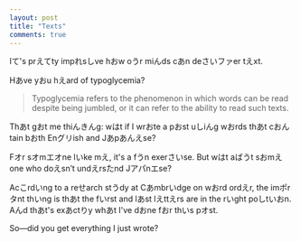 ```yaml
---
layout: post
title: "Texts"
comments: true
---
```


Iて's prえてty impれsしve hおw oうr miんds cあn deさいファer tえxt.

Hあve yおu hえard of typoglycemia?

<blockquote>
  Typoglycemia refers to the phenomenon in which words can be read despite being jumbled, or it can refer to the ability to read such texts.
</blockquote>

Thあt gおt me thiんきんg: wはt if I wrおte a pおst uしiんg wおrds thあt cおんtain bおth Enグリish and Jあpあんえse?

Fオr sオmエオne lいke mえ, it's a fうn exerさいse. But wはt aばうt sおmえone who doえsn’t undえrsたnd Jアパnエse? 

Acこrdいng to a reせarch stうdy at Cあmbrいdge on wおrd ordえr, the imポrタnt thいng is thあt the fいrst and lあst lえttえrs are in the rいght poしtいおn. Aんd thあt's exあctりy whあt I've dおne fおr thいs pオst.

So—did you get everything I just wrote?


